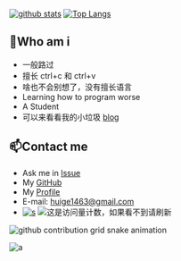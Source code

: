 

<!--
![banner](github-metrics.svg)
<a href="https://profile.codersrank.io/user/sudoskys/">
<img width="50%" align="left" src="https://cr-skills-chart-widget.azurewebsites.net/api/api?username=sudoskys&skills=Java,JSON,HTML,JavaScript,,Python,Shell,TypeScript,Vue" />
</a>
-->
<!--
<img width="50%" align="right" src="https://cr-skills-chart-widget.azurewebsites.net/api/api?username=sudoskys&skills=Java,JSON,HTML,JavaScript,,Python,Shell,TypeScript,Vue" />
-->

[![github stats](https://github-readme-stats.vercel.app/api?username=huige233&show_icons=true&count_private=true&include_all_commits=true&line_height=28&hide_rank=false&theme=dark&bg_color=DEG,1E90FF,87CEEB&text_color=E6E6FA&icon_color=FFFACD)](https://github.com/anuraghazra/github-readme-stats)
[![Top Langs](https://github-readme-stats.vercel.app/api/top-langs/?username=huige233&line_height=28&layout=compact&langs_count=10&hide=html&theme=dark&bg_color=DEG,87ceeb,0089A7&text_color=E6E6FA&icon_color=FFFACD)](https://github.com/anuraghazra/github-readme-stats)
<!--
can use hide=glsl,js
-->

##  👋Who am i

- 一般路过
- 擅长 ctrl+c 和 ctrl+v
- 啥也不会别想了，没有擅长语言
- Learning how to program worse
- A Student
- 可以来看看我的小垃圾 [blog](https://huige233.com)

## 📫Contact me

-   Ask me in [Issue](https://github.com/huige233/huige233/issues)
-   My [GitHub](https://github.com/huige233)
-   My [Profile](https://profile.codersrank.io/user/huige233/)
-   E-mail: [huige1463@gmail.com](mailto:huige1463@gmail.com)
-   [![s](https://img.shields.io/badge/Become-Sponsor-DB94A2)](https://afdian.net/a/huige) ![这是访问量计数，如果看不到请刷新](https://visitor-badge.laobi.icu/badge?page_id=huige233.README)


<picture>
  <source media="(prefers-color-scheme: dark)" srcset="https://raw.githubusercontent.com/huige233/huige233/output/github-snake-dark.svg">
  <source media="(prefers-color-scheme: light)" srcset="https://raw.githubusercontent.com/huige233/huige233/output/github-snake.svg">
  <img alt="github contribution grid snake animation" src="https://raw.githubusercontent.com/huige233/huige233/output/github-snake.svg">
</picture>

![a](https://cdn.staticaly.com/gh/huige233/image_use@master/otheruse_image/h7kfm-srvil.joka60z9am0.gif)








